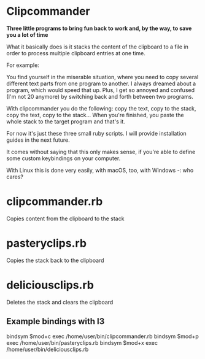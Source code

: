 # Clipcommander
**Three little programs to bring fun back to work and, by the way, to save you a lot of time**

What it basically does is it stacks the content of the clipboard to a file in order to process multiple clipboard
entries at one time.

For example:

You find yourself in the miserable situation, where you need to copy several different text parts from one program to another.
I always dreamed about a program, which would speed that up. Plus, I get so annoyed and confused (I'm not 20 anymore) by switching back and forth between two programs.

With clipcommander you do the following: copy the text, copy to the stack, copy the text, copy to the stack... When you're finished, you paste the whole stack to the target program and that's it.

For now it's just these three small ruby scripts. I will provide installation guides in the next future.

It comes without saying that this only makes sense, if you're able to define some custom keybindings on your computer.

With Linux this is done very easily, with macOS, too, with Windows -: who cares?

# clipcommander.rb
Copies content from the clipboard to the stack

# pasteryclips.rb
Copies the stack back to the clipboard

# deliciousclips.rb
Deletes the stack and clears the clipboard

## Example bindings with I3

bindsym $mod+c exec /home/user/bin/clipcommander.rb
bindsym $mod+p exec /home/user/bin/pasteryclips.rb
bindsym $mod+x exec /home/user/bin/deliciousclips.rb


